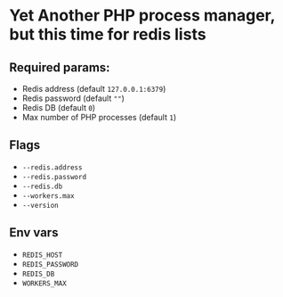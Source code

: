 # Yet Another PHP process manager, but this time for redis lists

## Required params:
- Redis address (default `127.0.0.1:6379`)
- Redis password (default `""`)
- Redis DB (default `0`)
- Max number of PHP processes (default `1`)

## Flags
- `--redis.address`
- `--redis.password`
- `--redis.db`
- `--workers.max`
- `--version`

## Env vars
- `REDIS_HOST`
- `REDIS_PASSWORD`
- `REDIS_DB`
- `WORKERS_MAX`